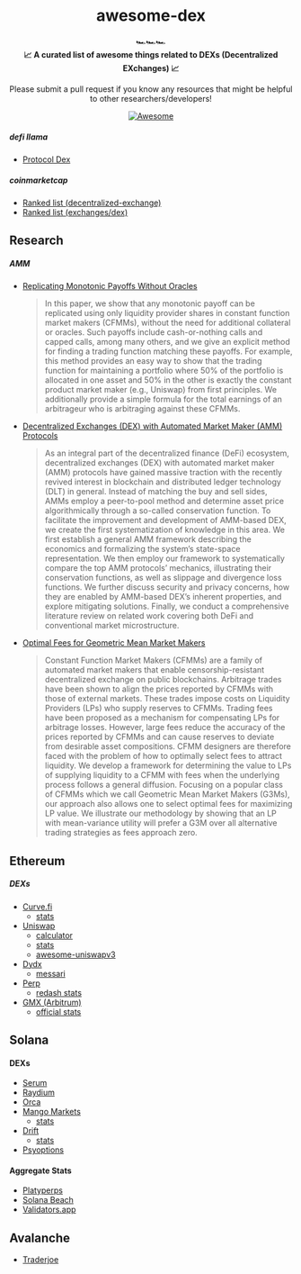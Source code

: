 <h1 align="center">awesome-dex</h1>

<div align="center">
  🏎️🏎️🏎️
</div>

<div align="center">
  <strong>📈 A curated list of awesome things related to DEXs (Decentralized EXchanges) 📈
</strong>
  
  Please submit a pull request if you know any resources that might be helpful to other researchers/developers!
</div>

<div align="center">
  
  [![Awesome](https://awesome.re/badge.svg)](https://awesome.re)
</div> 


##### defi llama
- [Protocol Dex](https://defillama.com/protocols/dexes)

##### coinmarketcap
- [Ranked list (decentralized-exchange)](https://coinmarketcap.com/view/decentralized-exchange/)
- [Ranked list (exchanges/dex)](https://coinmarketcap.com/rankings/exchanges/dex/)




## Research
##### AMM
- [Replicating Monotonic Payoffs Without Oracles](https://arxiv.org/pdf/2111.13740.pdf)
  > In this paper, we show that any monotonic payoff can be replicated using only
liquidity provider shares in constant function market makers (CFMMs), without the
need for additional collateral or oracles. Such payoffs include cash-or-nothing calls and
capped calls, among many others, and we give an explicit method for finding a trading
function matching these payoffs. For example, this method provides an easy way to
show that the trading function for maintaining a portfolio where 50% of the portfolio
is allocated in one asset and 50% in the other is exactly the constant product market
maker (e.g., Uniswap) from first principles. We additionally provide a simple formula
for the total earnings of an arbitrageur who is arbitraging against these CFMMs.
- [Decentralized Exchanges (DEX) with
Automated Market Maker (AMM) Protocols](https://arxiv.org/pdf/2103.12732.pdf)
  > As an integral part of the decentralized finance
(DeFi) ecosystem, decentralized exchanges (DEX) with automated
market maker (AMM) protocols have gained massive traction
with the recently revived interest in blockchain and distributed
ledger technology (DLT) in general. Instead of matching the
buy and sell sides, AMMs employ a peer-to-pool method and
determine asset price algorithmically through a so-called conservation function. To facilitate the improvement and development
of AMM-based DEX, we create the first systematization of
knowledge in this area. We first establish a general AMM
framework describing the economics and formalizing the system’s
state-space representation. We then employ our framework to
systematically compare the top AMM protocols’ mechanics,
illustrating their conservation functions, as well as slippage and
divergence loss functions. We further discuss security and privacy
concerns, how they are enabled by AMM-based DEX’s inherent
properties, and explore mitigating solutions. Finally, we conduct
a comprehensive literature review on related work covering both
DeFi and conventional market microstructure.
- [Optimal Fees for Geometric Mean Market
Makers](https://arxiv.org/pdf/2104.00446.pdf)
  > Constant Function Market Makers (CFMMs) are a family
of automated market makers that enable censorship-resistant decentralized exchange on public blockchains. Arbitrage trades have been shown
to align the prices reported by CFMMs with those of external markets.
These trades impose costs on Liquidity Providers (LPs) who supply reserves to CFMMs. Trading fees have been proposed as a mechanism for
compensating LPs for arbitrage losses. However, large fees reduce the
accuracy of the prices reported by CFMMs and can cause reserves to
deviate from desirable asset compositions. CFMM designers are therefore faced with the problem of how to optimally select fees to attract liquidity. We develop a framework for determining the value to LPs of
supplying liquidity to a CFMM with fees when the underlying process
follows a general diffusion. Focusing on a popular class of CFMMs which
we call Geometric Mean Market Makers (G3Ms), our approach also allows one to select optimal fees for maximizing LP value. We illustrate
our methodology by showing that an LP with mean-variance utility will
prefer a G3M over all alternative trading strategies as fees approach zero.


## Ethereum
##### DEXs
- [Curve.fi](https://curve.fi/)
  - [stats](https://curve.fi/combinedstats)
- [Uniswap](https://app.uniswap.org/#/)
  - [calculator](https://uniswapv3.flipsidecrypto.com/)
  - [stats](https://info.uniswap.org/#/)
  - [awesome-uniswapv3](https://github.com/GammaStrategies/awesome-uniswap-v3)
- [Dydx](https://trade.dydx.exchange/trade)
  - [messari](https://messari.io/asset/dydx/metrics/all)
- [Perp](https://perp.exchange/)
  - [redash stats](https://app.redash.io/perp/public/dashboards/rpCOTkyNbXOUsanfyi4HvcT5wgougGGhCMPa7GKS?p_WITHIN_DAYS=365&refresh=60)
- [GMX (Arbitrum)](https://gmx.io/trade)
  - [official stats](https://stats.gmx.io)


## Solana

#### DEXs
- [Serum](https://portal.projectserum.com/)
- [Raydium](https://raydium.io/)
- [Orca](https://www.orca.so/)
- [Mango Markets](https://mango.markets)
  - [stats](https://trade.mango.markets/stats)
- [Drift](https://alpha.drift.trade)
  - [stats](https://alpha.drift.trade/stats)
- [Psyoptions](https://trade.psyoptions.io/#/markets)


#### Aggregate Stats
- [Platyperps](https://platyperps.herokuapp.com)
- [Solana Beach](https://solanabeach.io/)
- [Validators.app](https://www.validators.app/)

## Avalanche
- [Traderjoe](https://traderjoexyz.com/#/home)
